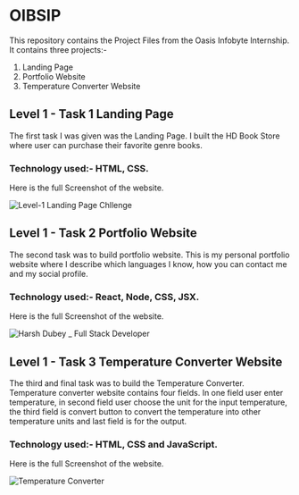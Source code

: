 
# OIBSIP
This repository contains the Project Files from the Oasis Infobyte Internship.
It contains three projects:-
1. Landing Page
2. Portfolio Website
3. Temperature Converter Website

## Level 1 - Task 1 **Landing Page**
The first task I was given was the Landing Page. I built the HD Book Store where user can purchase their favorite genre books.
### Technology used:- HTML, CSS.
Here is the full Screenshot of the website.

![Level-1 Landing Page Chllenge](https://github.com/HarshDubey1011/OIBSIP/assets/64142529/6a453568-1549-47e4-bdd7-463cac75ab08)

## Level 1 - Task 2 **Portfolio Website**
The second task was to build portfolio website. This is my personal portfolio website where I describe which languages I know, how you can contact me and my social profile.
### Technology used:- React, Node, CSS, JSX.
Here is the full Screenshot of the website.

![Harsh Dubey _ Full Stack Developer](https://github.com/HarshDubey1011/OIBSIP/assets/64142529/e1e5dc95-79c2-45f0-89c8-7815aa8769fc)

## Level 1 - Task 3 **Temperature Converter Website**
The third and final task was to build the Temperature Converter. Temperature converter website contains four fields. In one field user enter temperature, in second field user choose the unit for the input temperature, the third field is convert button to convert the temperature into other temperature units and last field is for the output.

### Technology used:- HTML, CSS and JavaScript.

Here is the full Screenshot of the website.

![Temperature Converter](https://github.com/HarshDubey1011/OIBSIP/assets/64142529/17971d51-bef5-42d3-ab24-852a2004d879)
